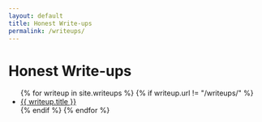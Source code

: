 ```yaml
---
layout: default
title: Honest Write-ups
permalink: /writeups/
---
```


# Honest Write-ups

<ul>
  {% for writeup in site.writeups %}
    {% if writeup.url != "/writeups/" %}
      <li><a href="{{ writeup.url }}">{{ writeup.title }}</a></li>
    {% endif %}
  {% endfor %}
</ul>

